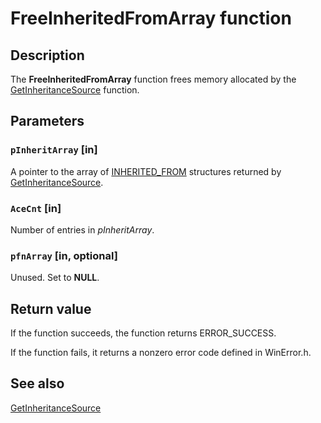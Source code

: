 # FreeInheritedFromArray function

## Description

The **FreeInheritedFromArray** function frees memory allocated by the
[GetInheritanceSource](https://learn.microsoft.com/windows/desktop/api/aclapi/nf-aclapi-getinheritancesourcea) function.

## Parameters

### `pInheritArray` [in]

A pointer to the array of [INHERITED_FROM](https://learn.microsoft.com/windows/desktop/api/accctrl/ns-accctrl-inherited_froma) structures returned by [GetInheritanceSource](https://learn.microsoft.com/windows/desktop/api/aclapi/nf-aclapi-getinheritancesourcea).

### `AceCnt` [in]

Number of entries in *pInheritArray*.

### `pfnArray` [in, optional]

Unused. Set to **NULL**.

## Return value

If the function succeeds, the function returns ERROR_SUCCESS.

If the function fails, it returns a nonzero error code defined in WinError.h.

## See also

[GetInheritanceSource](https://learn.microsoft.com/windows/desktop/api/aclapi/nf-aclapi-getinheritancesourcea)